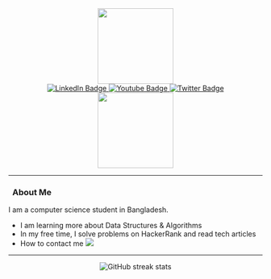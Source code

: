 <div id="header" align="center">
  <img src="https://media.giphy.com/media/jdPMeyv9rn0hZHh8n9/giphy.gif" width="150"/>
</div>
<div align="center" id="badges">
  <a href="https://www.hackerrank.com/ratul_hasan">
    <img src="https://img.shields.io/badge/HackerRank-success?style=for-the-badge&logo=hackerrank&logoColor=white" alt="LinkedIn Badge"/>
  </a>
  <a href="Check out Ratul Hasan’s profile on LinkedIn https://www.linkedin.com/in/ratul-hasan-507129237">
    <img src="https://img.shields.io/badge/LinkedIn-blue?style=for-the-badge&logo=linkedin&logoColor=white" alt="Youtube Badge"/>
  </a>
  <a href="https://stackoverflow.com/users/18252591/ratul-hasan?tab=profile">
    <img src="https://img.shields.io/badge/StackOverflow-orange?style=for-the-badge&logo=stackoverflow&logoColor=white" alt="Twitter Badge"/>
  </a>
</div>
<div align="center">
  <img width="150" src="https://komarev.com/ghpvc/?username=RatulHasanRahat&style=for-the-badge&color=blue" alt=""/>
</div>

---
### &nbsp; About Me
I am a computer science student in Bangladesh.
- I am learning more about Data Structures & Algorithms
- In my free time, I solve problems on HackerRank and read tech articles
- How to contact me <a href="https://t.me/ratulhasanrahat"><img src="https://img.shields.io/badge/Telegram-grey?style=flat&logo=telegram&logoColor=white"/></a>
---

<div align="center">
  
![GitHub streak stats](https://github-readme-streak-stats.herokuapp.com/?user=RatulHasanRahat)  

</div>
